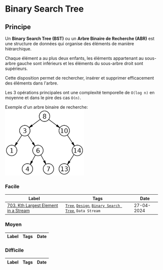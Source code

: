 # Binary Search Tree

## Principe

Un **Binary Search Tree (BST)** ou un **Arbre Binaire de Recherche (ABR)** est une structure de données qui organise des éléments de manière hiérarchique.

Chaque élément a au plus deux enfants, les éléments appartenant au sous-arbre gauche sont inférieurs et les éléments du sous-arbre droit sont supérieurs.

Cette disposition permet de rechercher, insérer et supprimer efficacement des éléments dans l'arbre.

Les 3 opérations principales ont une complexité temporelle de `O(log n)` en moyenne et dans le pire des cas `O(n)`.

Exemple d'un arbre binaire de recherche:  
<img width="260" height="217" src="../imgs/skills/BTS-1.png"/>

### Facile

| Label                                                                                                  | Tags                                                                                                         | Date       |
| ------------------------------------------------------------------------------------------------------ | ------------------------------------------------------------------------------------------------------------ | ---------- |
| [703. Kth Largest Element in a Stream](../Probleme/0703.%20Kth%20Largest%20Element%20in%20a%20Stream/) | [`Tree`](./tree.md), [`Design`](./design.md), [`Binary Search Tree`](./binary_search_tree.md), `Data Stream` | 27-04-2024 |

### Moyen

| Label | Tags | Date |
| ----- | ---- | ---- |

### Difficile

| Label | Tags | Date |
| ----- | ---- | ---- |
